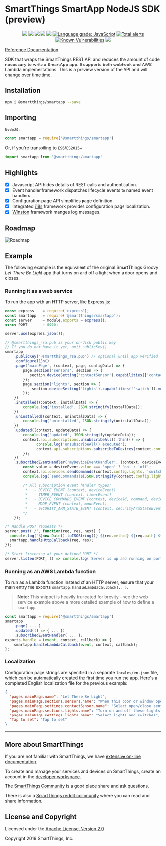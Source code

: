 # SmartThings SmartApp NodeJS SDK (preview)

<p align="center">
<a href="https://www.npmjs.com/package/@smartthings/smartapp"><img src="https://badgen.net/npm/v/@smartthings/smartapp"/></a>
<a href="https://www.npmjs.com/package/@smartthings/smartapp"><img src="https://badgen.net/npm/license/@smartthings/smartapp"/></a>
<a href="https://circleci.com/gh/SmartThingsCommunity/smartapp-sdk-nodejs/tree/master"><img src="https://circleci.com/gh/SmartThingsCommunity/smartapp-sdk-nodejs.svg?style=svg"/></a>
<a href="https://codecov.io/gh/SmartThingsCommunity/smartapp-sdk-nodejs"><img src="https://codecov.io/gh/SmartThingsCommunity/smartapp-sdk-nodejs/branch/master/graph/badge.svg"/></a>
<a href="https://status.badgen.net/"><img src="https://badgen.net/xo/status/@smartthings/smartapp"/></a>
<a href="https://lgtm.com/projects/g/SmartThingsCommunity/smartapp-sdk-nodejs/context:javascript"><img alt="Language grade: JavaScript" src="https://img.shields.io/lgtm/grade/javascript/g/SmartThingsCommunity/smartapp-sdk-nodejs.svg?logo=lgtm&logoWidth=18"/></a>
<a href="https://lgtm.com/projects/g/SmartThingsCommunity/smartapp-sdk-nodejs/alerts/"><img alt="Total alerts" src="https://img.shields.io/lgtm/alerts/g/SmartThingsCommunity/smartapp-sdk-nodejs.svg?logo=lgtm&logoWidth=18"/></a>
<a href="https://snyk.io/test/github/SmartThingsCommunity/smartapp-sdk-nodejs?targetFile=package.json"><img src="https://snyk.io/test/github/SmartThingsCommunity/smartapp-sdk-nodejs/badge.svg?targetFile=package.json" alt="Known Vulnerabilities" data-canonical-src="https://snyk.io/test/github/SmartThingsCommunity/smartapp-sdk-nodejs?targetFile=package.json" style="max-width:100%;"></a>
<a href="https://smartthingsdev.slack.com/messages/CG595N08N"><img src="https://badgen.net/badge//smartthingsdev?icon=slack"/></a>
</p>

[Reference Documentation](doc/index.md)

SDK that wraps the SmartThings REST API and reduces the amount of code necessary to write a SmartApp app. It supports both webhook and AWS Lambda implementations. This is a preview version of the API and will change over time time.

## Installation

```bash
npm i @smartthings/smartapp --save
```

## Importing

`NodeJS`:

```javascript
const smartapp = require('@smartthings/smartapp')
```

Or, if you're transpiling to `ES6`/`ES2015`+:

```javascript
import smartapp from '@smartthings/smartapp'
```

## Highlights

- [x] Javascript API hides details of REST calls and authentication.
- [x] Event handler framework dispatches lifecycle events to named event handlers.
- [x] Configuration page API simplifies page definition.
- [x] Integrated [i18n](https://www.npmjs.com/package/i18n) framework provides configuration page localization.
- [x] [Winston](https://www.npmjs.com/package/winston) framework manges log messages.

## Roadmap

![Roadmap](doc/roadmap-2019.png)

## Example

The following example is the equivalent of the original SmartThings Groovy _Let There Be Light_ app that turns on and off a light when a door opens and closes.

### Running it as a web service

To run the app with an HTTP server, like Express.js:

```javascript
const express    = require('express');
const smartapp   = require('@smartthings/smartapp');
const server     = module.exports = express();
const PORT       = 8080;

server.use(express.json());

// @smartthings_rsa.pub is your on-disk public key
// If you do not have it yet, omit publicKey()
smartapp
    .publicKey('@smartthings_rsa.pub') // optional until app verified
    .configureI18n()
    .page('mainPage', (context, page, configData) => {
        page.section('sensors', section => {
           section.deviceSetting('contactSensor').capabilities(['contactSensor']).required(false);
        });
        page.section('lights', section => {
            section.deviceSetting('lights').capabilities(['switch']).multiple(true).permissions('rx');
        });
    })
    .installed((context, installData) => {
        console.log('installed', JSON.stringify(installData));
    })
    .uninstalled((context, uninstallData) => {
        console.log('uninstalled', JSON.stringify(uninstallData));
    })
    .updated((context, updateData) => {
        console.log('updated', JSON.stringify(updateData));
        context.api.subscriptions.unsubscribeAll().then(() => {
              console.log('unsubscribeAll() executed');
              context.api.subscriptions.subscribeToDevices(context.config.contactSensor, 'contactSensor', 'contact', 'myDeviceEventHandler');
        });
    })
    .subscribedEventHandler('myDeviceEventHandler', (context, deviceEvent) => {
        const value = deviceEvent.value === 'open' ? 'on' : 'off';
        context.api.devices.sendCommands(context.config.lights, 'switch', value);
        console.log(`sendCommands(${JSON.stringify(context.config.lights)}, 'switch', '${value}')`);

        /* All subscription event handler types:
         *   - DEVICE_EVENT (context, deviceEvent)
         *   - TIMER_EVENT (context, timerEvent)
         *   - DEVICE_COMMANDS_EVENT (context, deviceId, command, deviceCommandsEvent)
         *   - MODE_EVENT (context, modeEvent)
         *   - SECURITY_ARM_STATE_EVENT (context, securityArmStateEvent)
        */
    });

/* Handle POST requests */
server.post('/', function(req, res, next) {
  console.log(`${new Date().toISOString()} ${req.method} ${req.path} ${req.body && req.body.lifecycle}`);
  smartapp.handleHttpCallback(req, res);
});

/* Start listening at your defined PORT */
server.listen(PORT, () => console.log(`Server is up and running on port ${PORT}`));
```

### Running as an AWS Lambda function

To run as a Lambda function instead of an HTTP server, ensure that your main entry file exports `smartapp.handleLambdaCallback(...)`.

> **Note:** This snippet is heavily truncated for brevity – see the web service example above a more detailed example of how to define a `smartapp`.

```javascript
const smartapp = require('@smartthings/smartapp')
smartapp
    .page( ... )
    .updated(() => { ... })
    .subscribedEventHandler( ... );
exports.handle = (event, context, callback) => {
    smartapp.handleLambdaCallback(event, context, callback);
};
```

### Localization

Configuration page strings are specified in a separate `locales/en.json` file, which can be automatically created the first time you run the app. Here's a completed English localization file for the previous example:

```json
{
  "pages.mainPage.name": "Let There Be Light",
  "pages.mainPage.sections.sensors.name": "When this door or window opens or closes",
  "pages.mainPage.settings.contactSensor.name": "Select open/close sensor",
  "pages.mainPage.sections.lights.name": "Turn on and off these lights and switches",
  "pages.mainPage.settings.lights.name": "Select lights and switches",
  "Tap to set": "Tap to set"
}
```

---

## More about SmartThings

If you are not familiar with SmartThings, we have
[extensive on-line documentation](https://smartthings.developer.samsung.com/develop/index.html).

To create and manage your services and devices on SmartThings, create an account in the
[developer workspace](https://devworkspace.developer.samsung.com/).

The [SmartThings Community](https://community.smartthings.com/c/developers/) is a good place share and
ask questions.

There is also a [SmartThings reddit community](https://www.reddit.com/r/SmartThings/) where you
can read and share information.

## License and Copyright

Licensed under the [Apache License, Version 2.0](LICENSE)

Copyright 2019 SmartThings, Inc.

